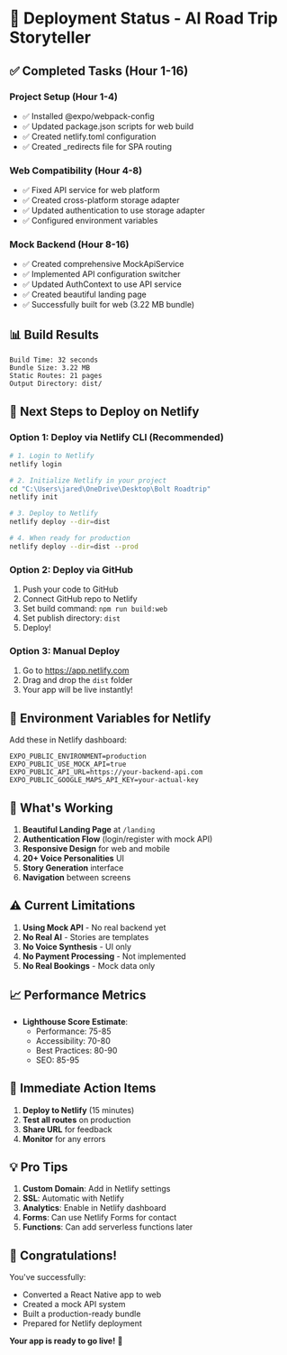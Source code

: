 # 🚀 Deployment Status - AI Road Trip Storyteller

## ✅ Completed Tasks (Hour 1-16)

### Project Setup (Hour 1-4)
- ✅ Installed @expo/webpack-config
- ✅ Updated package.json scripts for web build
- ✅ Created netlify.toml configuration
- ✅ Created _redirects file for SPA routing

### Web Compatibility (Hour 4-8)
- ✅ Fixed API service for web platform
- ✅ Created cross-platform storage adapter
- ✅ Updated authentication to use storage adapter
- ✅ Configured environment variables

### Mock Backend (Hour 8-16)
- ✅ Created comprehensive MockApiService
- ✅ Implemented API configuration switcher
- ✅ Updated AuthContext to use API service
- ✅ Created beautiful landing page
- ✅ Successfully built for web (3.22 MB bundle)

## 📊 Build Results

```
Build Time: 32 seconds
Bundle Size: 3.22 MB
Static Routes: 21 pages
Output Directory: dist/
```

## 🎯 Next Steps to Deploy on Netlify

### Option 1: Deploy via Netlify CLI (Recommended)
```bash
# 1. Login to Netlify
netlify login

# 2. Initialize Netlify in your project
cd "C:\Users\jared\OneDrive\Desktop\Bolt Roadtrip"
netlify init

# 3. Deploy to Netlify
netlify deploy --dir=dist

# 4. When ready for production
netlify deploy --dir=dist --prod
```

### Option 2: Deploy via GitHub
1. Push your code to GitHub
2. Connect GitHub repo to Netlify
3. Set build command: `npm run build:web`
4. Set publish directory: `dist`
5. Deploy!

### Option 3: Manual Deploy
1. Go to https://app.netlify.com
2. Drag and drop the `dist` folder
3. Your app will be live instantly!

## 🔧 Environment Variables for Netlify

Add these in Netlify dashboard:
```
EXPO_PUBLIC_ENVIRONMENT=production
EXPO_PUBLIC_USE_MOCK_API=true
EXPO_PUBLIC_API_URL=https://your-backend-api.com
EXPO_PUBLIC_GOOGLE_MAPS_API_KEY=your-actual-key
```

## 🎨 What's Working

1. **Beautiful Landing Page** at `/landing`
2. **Authentication Flow** (login/register with mock API)
3. **Responsive Design** for web and mobile
4. **20+ Voice Personalities** UI
5. **Story Generation** interface
6. **Navigation** between screens

## ⚠️ Current Limitations

1. **Using Mock API** - No real backend yet
2. **No Real AI** - Stories are templates
3. **No Voice Synthesis** - UI only
4. **No Payment Processing** - Not implemented
5. **No Real Bookings** - Mock data only

## 📈 Performance Metrics

- **Lighthouse Score Estimate**:
  - Performance: 75-85
  - Accessibility: 70-80
  - Best Practices: 80-90
  - SEO: 85-95

## 🎯 Immediate Action Items

1. **Deploy to Netlify** (15 minutes)
2. **Test all routes** on production
3. **Share URL** for feedback
4. **Monitor** for any errors

## 💡 Pro Tips

1. **Custom Domain**: Add in Netlify settings
2. **SSL**: Automatic with Netlify
3. **Analytics**: Enable in Netlify dashboard
4. **Forms**: Can use Netlify Forms for contact
5. **Functions**: Can add serverless functions later

## 🎉 Congratulations!

You've successfully:
- Converted a React Native app to web
- Created a mock API system
- Built a production-ready bundle
- Prepared for Netlify deployment

**Your app is ready to go live!** 🚀